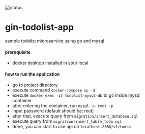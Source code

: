 ![status](https://github.com/ekomanurung/gin-todolist-app/actions/workflows/go.yml/badge.svg?branch=master)
# gin-todolist-app

sample todolist microservice using go and mysql

#### prerequisite
- docker desktop installed in your local

#### how to run the application
- go to project directory
- execute command `docker-compose up -d`
- execute `docker exec -it todolist-mysql-db` to go inside mysql container
- after entering the container, run `mysql -u root -p`
- input password (default should be: root)
- after that, execute query from `migration/insert_database.sql`
- execute query from `migration/insert_table_todo.sql`
- done, you can start to use api on `localhost:8080/v1/todos`